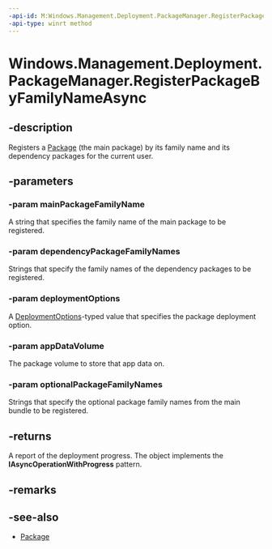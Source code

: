 ```yaml
---
-api-id: M:Windows.Management.Deployment.PackageManager.RegisterPackageByFamilyNameAsync(System.String,Windows.Foundation.Collections.IIterable{System.String},Windows.Management.Deployment.DeploymentOptions,Windows.Management.Deployment.PackageVolume,Windows.Foundation.Collections.IIterable{System.String})
-api-type: winrt method
---
```


<!-- Method syntax.
public IAsyncOperationWithProgress<DeploymentProgress> PackageManager.RegisterPackageByFamilyNameAsync(String mainPackageFamilyName, IIterable<String> dependencyPackageFamilyNames, DeploymentOptions deploymentOptions, PackageVolume appDataVolume, IIterable<String> optionalPackageFamilyNames)
-->

# Windows.Management.Deployment.PackageManager.RegisterPackageByFamilyNameAsync


## -description

Registers a [Package](https://docs.microsoft.com/uwp/api/windows.applicationmodel.package) (the main package) by its family name and its dependency packages for the current user.

## -parameters

### -param mainPackageFamilyName

A string that specifies the family name of the main package to be registered.

### -param dependencyPackageFamilyNames

Strings that specify the family names of the dependency packages to be registered.

### -param deploymentOptions

A [DeploymentOptions](deploymentoptions.md)-typed value that specifies the package deployment option.

### -param appDataVolume

The package volume to store that app data on.

### -param optionalPackageFamilyNames

Strings that specify the optional package family names from the main bundle to be registered.

## -returns

A report of the deployment progress. The object implements the **IAsyncOperationWithProgress** pattern.

## -remarks

## -see-also

- [Package](https://docs.microsoft.com/uwp/api/windows.applicationmodel.package)
